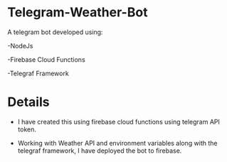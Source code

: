 # Telegram-Weather-Bot
A telegram bot developed using:

-NodeJs

-Firebase Cloud Functions

-Telegraf Framework

# Details
- I have created this using firebase cloud functions using telegram API token. 

- Working with Weather API and environment variables along with the telegraf framework, I have deployed the bot to firebase. 

